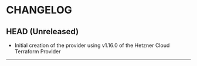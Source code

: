 CHANGELOG
=========

## HEAD (Unreleased)
* Initial creation of the provider using v1.16.0 of the Hetzner Cloud Terraform Provider

---
